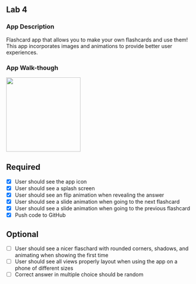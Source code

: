 ## Lab 4

### App Description
Flashcard app that allows you to make your own flashcards and use them! This app incorporates images and animations to provide better user experiences. 

### App Walk-though

<img src="(https://user-images.githubusercontent.com/91094256/162471693-23a7cbe8-a9b1-4998-b0db-c7a90e855683.gif)" width=200><br>

## Required
- [x] User should see the app icon 
- [x] User should see a splash screen
- [x] User should see an flip animation when revealing the answer
- [x] User should see a slide animation when going to the next flashcard
- [x] User should see a slide animation when going to the previous flashcard
- [x] Push code to GitHub
## Optional
- [ ] User should see a nicer flaschard with rounded corners, shadows, and animating when showing the first time
- [ ] User should see all views properly layout when using the app on a phone of different sizes
- [ ] Correct answer in multiple choice should be random
